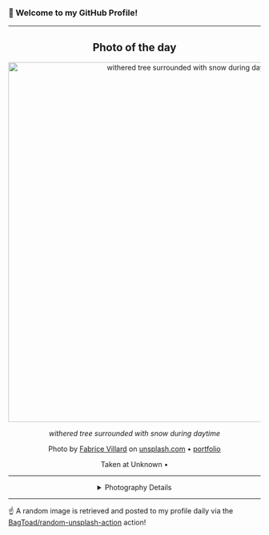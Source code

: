 ### 👋 Welcome to my GitHub Profile!

----
<div align="center">

## Photo of the day
  
  <a href="https://unsplash.com/photos/withered-tree-surrounded-with-snow-during-daytime-Du41jIaI5Ww"><img width="720" src="https://images.unsplash.com/photo-1520262454473-a1a82276a574?crop=entropy&cs=tinysrgb&fit=max&fm=jpg&ixid=M3w1OTQ0OTd8MHwxfHJhbmRvbXx8fHx8fHx8fDE3NDQ4NzAyMTd8&ixlib=rb-4.0.3&q=80&w=1080" alt="withered tree surrounded with snow during daytime"></a>
  
  <em>withered tree surrounded with snow during daytime</em>
  
  <em></em>

  Photo by [Fabrice Villard](http://paypal.me/FabriceVillard) on [unsplash.com](https://unsplash.com/) • [portfolio](http://paypal.me/FabriceVillard)
  
  Taken at Unknown • 
  
  ---
  
<details>
<summary>Photography Details</summary>
  
| Parameter     | Value |
| ------------- | ----- |
| Camera Model  | X-T1 |
| Exposure Time | 1/140 |
| Aperture      | 5.0 |
| Focal Length  | 23.0 |
| ISO           | 200 |
| Location      | Unknown (null) |
| Coordinates   | Latitude null, Longitude null |

</details>

</div>

----

☝️ A random image is retrieved and posted to my profile daily via the [BagToad/random-unsplash-action](https://github.com/BagToad/random-unsplash-action) action!
